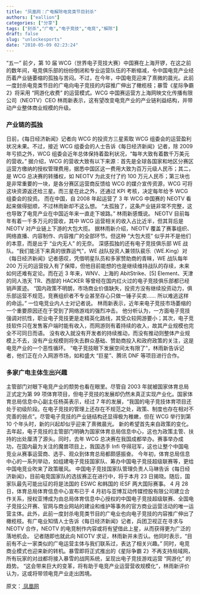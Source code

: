 ```yaml
---
title: "凤凰网：广电解除电竞类节目封杀"
authors: ["eallion"]
categories: ["分享"]
tags: ["封杀","广电","电子竞技","电竞","解除"]
draft: false
slug: "unlockesports"
date: "2010-05-09 02:23:24"
---
```


“五一” 前夕，第 10 届 WCG（世界电子竞技大赛）中国赛在上海开锣，在这之前的数年间，电竞俱乐部的纷纷倒闭和专业运营队伍的不断缩减，令中国电竞产业经历着产业链萎缩的孤独与苦闷。不过，在今年，中国电竞迎来了熹微的晨光。此前一度封杀电竞类节目的广电向电子竞技的内容推广伸出了橄榄枝；暴雪《星际争霸 2》将采用 “网游化收费” 的运营模式。WCG 中国赛运营方上海网映文化传播有限公司（NEOTV）CEO 林雨新表示，这有望改变电竞产业的产业链利益结构，并带动产业整体商业规模的升级。

### <strong > 产业链的孤独 </strong>

日前，《每日经济新闻》记者向 WCG 的投资方三星索取 WCG 组委会的运营盈利状况未果。不过，接近 WCG 组委会的人士告诉《每日经济新闻》记者，除 2009 年亏损之外，WCG 组委会近年总体保持着盈利状况，“每年大致有着数千万美元的营收。”
据介绍，WCG 的营收大致有以下来源：首先是全球各国家和地区分赛区运营方缴纳的授权管理费用，据悉中国区这一费用大致为百万元级人民币；其二，是 WCG 总决赛的转播权，如 NEOTV 为此支付了约 100 万元人民币；第三块也是非常重要的一块，是各分赛区运营商反馈给 WCG 的媒介宣传资源，WCG 可将这块资源返还给三星。而三星在此之外，还通过 KPI 考核，决定每年给予 WCG 组委会的投资。
而在中国，自 2008 年起运营了 3 年 WCG 中国赛的 NEOTV 看起来做得挺顺，不过林雨新却不这么想。
“太孤独了，这条产业链非常不完整，这也导致了电竞产业在中国近年来一直走下坡路。” 林雨新感慨说。
NEOTV 目前每年有着一千多万元的营收，其中 WCG 运营相关的收入占比近半，但其背后是 NEOTV 对产业链上下游的大包大揽。
据林雨新介绍，NEOTV 覆盖了赛事组织、网络直播、内容制作、内容推广的全部环节。但这种 “大包大揽” 似乎并不是他们的本意，而是出于 “业内无人” 的无奈。
深感孤独的还有电子竞技俱乐部 WE 战队。“我们能活下来真的很靠运气”，WE 战队投资人兼领队裴乐（WE.King）对《每日经济新闻》记者感叹，凭借明星队员和多家赞助商的青睐，WE 战队每年 200 万元的运营投入有了保障，但他目前能想的也是继续维持战队的存续，未来如何还难有定论。而在近 3 年来，WNV、上海的 AbitStrike、[5] Element、天津的同人浩天 TR、西部的 HACKER 等曾经在国内红火过的电子竞技俱乐部都已经销声匿迹。
“国内政策不明朗，市场商业价值缺失，投资方没有继续投资动力，俱乐部运营不规范，竞赛组织者不专业甚至存心只做一锤子买卖…… 所以难逃这样的命运。” 一位电竞业内人士对记者说。
林雨新表示，近年来电子竞技市场萎缩的一个重要原因还在于受到了网络游戏的强烈冲击。
他分析认为，一方面电子竞技强调对抗性，职业电子竞技更是走精英化路线，其受众较网游要小；其次，电子竞技软件只在发售客户端时能有收入，而网游则有着持续的收入，故其产业规模也完全不可同日而语。
没有收入就没有开发者的持续推动，而没有推动则整体产业规模上不去，没有产业规模则将失去群众基础、赞助商投入和政府政策的关注，这是电竞产业的一个恶性循环。
“电子竞技眼下发展空间太有限了”，林雨新告诉记者，他们正在介入网游市场，如和盛大 “巨星”、腾讯 DNF 等项目进行合作。

### <strong > 多家广电主体生出兴趣 </strong>

主管部门对眼下电竞产业的颓势也看在眼里。尽管自 2003 年就被国家体育总局正式定为第 99 项体育项目，但电子竞技的发展却仍然未真正实现产业化。国家体育总局信息中心副主任杨英表示，经过 7 年的发展，“我国的电子竞技体育项目还处于初级阶段。在电子竞技的管理上还存在不规范之处，政策、制度也存在相对不完善的弱点”。尽管电子竞技的产业链结构还显得极为稚嫩，但在 WCG 举行到第 10 个年头时，新的兴起却似乎迎来了熹微晨光。
新的希望首先来自政策的变化。去年起，电子竞技的主管部门明确为国家体育总局信息中心，这也为政策主管、扶持的出处厘清了源头。同时，去年 WCG 总决赛在我国成都举办。赛事举办成功，在国内最为关注的魔兽项目上，我国选手 Infi 夺得冠军，这也让整个中国电竞业从赛事运营商、选手、观众到体育总局都颇感振奋。
今年初，体育总局信息中心的一系列举动，如组建电子竞技国家队、筹办中国电子竞技超级联赛等，更给中国电竞业吹来了政策暖风。
中国电子竞技国家队管理负责人马琳告诉《每日经济新闻》，目前电竞国家队的选拔赛正在进行中，将于本月 23 日揭晓。随后，国家队最先可能出征的将是法国的 ESWC 和韩国的 IESF 两大国际赛事。
4 月 28 日，体育总局体育信息中心宣布已于 4 月初与亚博互动传媒控股有限公司建立合作关系，授权亚博成为由总局体育信息中心授权的中国电子竞技超级联赛、全国电子竞技公开赛、官网与商业网站的建设和维护等事务的官方商业运营活动的唯一运营主体。此外，此前一度封杀电竞类节目的广电业也向电子竞技的内容推广伸出了橄榄枝。有广电业知情人士告诉《每日经济新闻》记者，兵团卫视正在寻求与 NEOTV 合作，NEOTV 的电竞制作内容或将有望借此上星，从而获得更为广泛的落地机会。
记者随即也就此向 NEOTV 求证，林雨新并未否认。他同时表示，“目前有不止一家类似的广电运营主体与我们联系过，表达了相关兴趣。”
同时，电竞商业模式也迎来新的转机。暴雪即将正式推出的《星际争霸 2》不再支持局域网，所有玩家的对战都将接入暴雪的战网系统，呈现出电子竞技游戏运营 “网游化” 的趋势。
“这会带来巨大的变革，将有助于电竞产业运营营收规模化”，林雨新评价认为，这或将带领电竞产业走出困境。

原文：<a href="http://tech.ifeng.com/it/detail_2010_05/07/1493196_0.shtml" target="_blank"> 凤凰网 </a>
